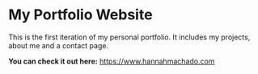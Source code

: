 # My Portfolio Website

This is the first iteration of my personal portfolio. It includes my projects, about me and a contact page. 

**You can check it out here:** https://www.hannahmachado.com
